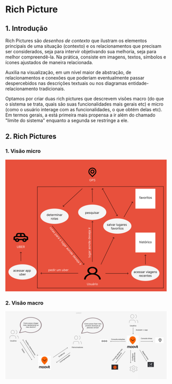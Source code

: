 # Rich Picture

## 1. Introdução
Rich Pictures são *desenhos de contexto* que ilustram os elementos principais de uma situação (contexto) e os relacionamentos que precisam ser considerados, seja para intervir objetivando sua melhoria, seja para melhor compreendê-la.
Na prática, consiste em imagens, textos, símbolos e ícones ajustados de maneira relacionada.

Auxilia na visualização, em um nível maior de abstração, de relacionamentos e conexões que poderiam eventualmente passar despercebidos nas descrições textuais ou nos diagramas entidade-relacionamento tradicionais.

Optamos por criar duas rich pictures que descrevem visões macro (do que o sistema se trata, quais são suas funcionalidades mais gerais etc) e micro (como o usuário interage com as funcionalidades, o que obtém delas etc).
Em termos gerais, a está primeira mais propensa a ir além do chamado "limite do sistema" enquanto a segunda se restringe a ele.

## 2. Rich Pictures
### 1. Visão micro

![Rich Picture Version 1](../_media/rich_picture_micro.png "Rich Picture Version 1")
### 2. Visão macro

![Rich Picture Version 1](../_media/rich_picture_macro.jpg "Rich Picture Version 1")
